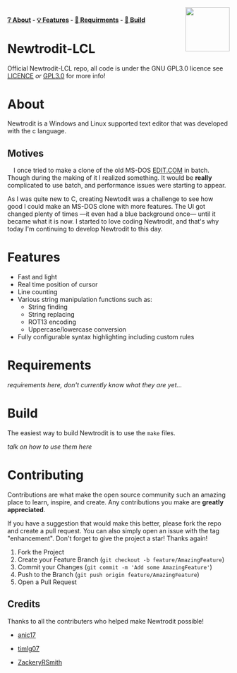 <!-- Change this to use a picture in the root directory. Not the bmp -->
<img src="https://media.discordapp.net/attachments/985697633932820530/988109235596455946/newtrodit_icon_1024x1024-removebg.png?width=381&height=381" align="right" width="100" height="100" />

#### [❔ About](https://github.com/anic17/Newtrodit-LCL#about) - [💡 Features](https://github.com/anic17/Newtrodit-LCL#features) - [📖 Requirments](https://github.com/anic17/Newtrodit-LCL#requirements) - [🔨 Build](https://github.com/anic17/Newtrodit-LCL#build)

# Newtrodit-LCL
Official Newtrodit-LCL repo, all code is under the GNU GPL3.0 licence see [LICENCE](https://github.com/anic17/Newtrodit-LCL/blob/main/LICENSE) *or* [GPL3.0](https://google) for more info!

# About
Newtrodit is a Windows and Linux supported text editor that was developed with the c language.

## Motives
&emsp;I once tried to make a clone of the old MS-DOS [EDIT.COM]() in batch. Though during the making of it I realized something. It would be **really** complicated to use batch, and performance issues were starting to appear.

As I was quite new to C, creating Newtodit was a challenge to see how good I could make an MS-DOS clone with more features. The UI got changed plenty of times —it even had a blue background once— until it became what it is now. I started to love coding Newtrodit, and that's why today I'm continuing to develop Newtrodit to this day.

# Features
- Fast and light
- Real time position of cursor
- Line counting
- Various string manipulation functions such as:
   - String finding
   - String replacing
   - ROT13 encoding
   - Uppercase/lowercase conversion
- Fully configurable syntax highlighting including custom rules

# Requirements
*requirements here, don't currently know what they are yet...*

# Build
The easiest way to build Newtrodit is to use the `make` files.

*talk on how to use them here*

# Contributing
Contributions are what make the open source community such an amazing place to learn, inspire, and create. Any contributions you make are **greatly appreciated**.

If you have a suggestion that would make this better, please fork the repo and create a pull request. You can also simply open an issue with the tag "enhancement".
Don't forget to give the project a star! Thanks again!

1. Fork the Project
2. Create your Feature Branch (`git checkout -b feature/AmazingFeature`)
3. Commit your Changes (`git commit -m 'Add some AmazingFeature'`)
4. Push to the Branch (`git push origin feature/AmazingFeature`)
5. Open a Pull Request

## Credits
Thanks to all the contributers who helped make Newtrodit possible!

* [anic17](https://github.com/anic17)       

* [timlg07](https://github.com/timlg07)

* [ZackeryRSmith](https://github.com/ZackeryRSmith) 

